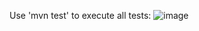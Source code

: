 Use 'mvn test' to execute all tests: 
![image](https://github.com/GurPreetSinghKaur/Java-PC/assets/92383357/0185497d-cde6-415b-b11c-49bf395ebbc7)
